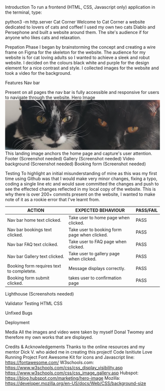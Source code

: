 Introduction
To run a frontend (HTML, CSS, Javascript only) application in the terminal, type:

python3 -m http.server
Cat Corner
Welcome to Cat Corner a website dedicated to lovers of cats and coffee! I used my own two cats Diablo and Persephone and built a website around them. The site's audience if for anyone who likes cats and relaxation.

Prepation Phase
I began by brainstorming the concept and creating a wire frame on Figma for the skeleton for the website.
The audience for my website is for cat loving adults so I wanted to achieve a sleek and robut website.
I decided on the colours black white and purple for the design element for a nice contrast and style.
I collected images for the website and took a video for the background.

Features
Nav bar 

Present on all pages the nav bar is fully accessible and responsive for users to navigate through the website.
Hero Image 
![Alt text](image.png)
This landing image anchors the home page and capture's user attention.
Footer (Screenshot needed)
Gallery (Screenshot needed)
Video background (Screenshot needed)
Booking form (Screenshot needed)

Testing
To highlight an initial misunderstanding of mine as this was my first time using Github was that I would make very minor changes, fixing a typo, coding a single line etc and would save committed the changes and push to see the effected changes reflected in my local copy of the website.
This is why there is over 200+ commits present on the website, I wanted to make note of it as a rookie error that I've learnt from.

| ACTION | EXPECTED BEHAVIOUR| PASS/FAIL|
| ------------- | ------------- |-------------|
| Nav bar home text clicked.| Take user to home page when clicked. | PASS |
| Nav bar bookings text clicked.| Take user to booking form page when clicked. | PASS |
| Nav bar FAQ text clciked.| Take user to FAQ page when clicked. | PASS |
| Nav bar Gallery text clicked.| Take user to gallery page when clicked. | PASS |
| Booking form requires text to completete. | Message displays correctly. | PASS |
| Booking form submit clicked. | takes user to confirmation page | PASS |

Lighthouse (Screenshots needed)

Validator Testing
HTML
CSS

Unfixed Bugs

Deployment

Media
All the images and video were taken by myself Donal Twomey and therefore my own works that are displayed.

Credits & Acknowledgements
Thanks to the online resources and my mentor Dick V. who aided me in creating this project! 
Code Isnitiute Love Running Project
Font Awesome Kit for icons and Javascript line: https://fontawesome.com/
W3schools.com:
https://www.w3schools.com/css/css_display_visibility.asp
https://www.w3schools.com/css/css_image_gallery.asp
Hubspot:
https://blog.hubspot.com/marketing/hero-image
Mozilla:
https://developer.mozilla.org/en-US/docs/Web/CSS/background-size
